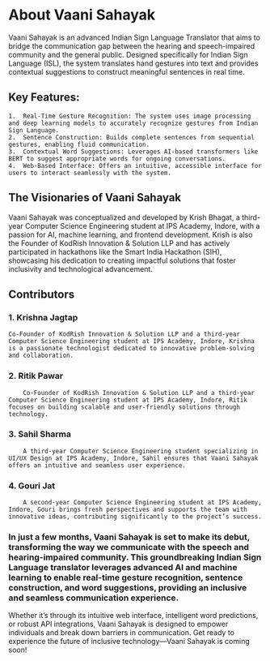 # About Vaani Sahayak
Vaani Sahayak is an advanced Indian Sign Language Translator that aims to bridge the communication gap between the hearing and speech-impaired community and the general public. Designed specifically for Indian Sign Language (ISL), the system translates hand gestures into text and provides contextual suggestions to construct meaningful sentences in real time.

## Key Features:
	1.	Real-Time Gesture Recognition: The system uses image processing and deep learning models to accurately recognize gestures from Indian Sign Language.
	2.	Sentence Construction: Builds complete sentences from sequential gestures, enabling fluid communication.
	3.	Contextual Word Suggestions: Leverages AI-based transformers like BERT to suggest appropriate words for ongoing conversations.
	4.	Web-Based Interface: Offers an intuitive, accessible interface for users to interact seamlessly with the system.

## The Visionaries of Vaani Sahayak
Vaani Sahayak was conceptualized and developed by Krish Bhagat, a third-year Computer Science Engineering student at IPS Academy, Indore, with a passion for AI, machine learning, and frontend development. Krish is also the Founder of KodRish Innovation & Solution LLP and has actively participated in hackathons like the Smart India Hackathon (SIH), showcasing his dedication to creating impactful solutions that foster inclusivity and technological advancement.


## Contributors
###   1.	Krishna Jagtap
	Co-Founder of KodRish Innovation & Solution LLP and a third-year Computer Science Engineering student at IPS Academy, Indore, Krishna is a passionate technologist dedicated to innovative problem-solving and collaboration.
### 	2.	Ritik Pawar
		Co-Founder of KodRish Innovation & Solution LLP and a third-year Computer Science Engineering student at IPS Academy, Indore, Ritik focuses on building scalable and user-friendly solutions through technology.
### 	3.	Sahil Sharma
		A third-year Computer Science Engineering student specializing in UI/UX Design at IPS Academy, Indore, Sahil ensures that Vaani Sahayak offers an intuitive and seamless user experience.
### 	4.	Gouri Jat
		A second-year Computer Science Engineering student at IPS Academy, Indore, Gouri brings fresh perspectives and supports the team with innovative ideas, contributing significantly to the project’s success.
  
### In just a few months, Vaani Sahayak is set to make its debut, transforming the way we communicate with the speech and hearing-impaired community. This groundbreaking Indian Sign Language translator leverages advanced AI and machine learning to enable real-time gesture recognition, sentence construction, and word suggestions, providing an inclusive and seamless communication experience.

Whether it’s through its intuitive web interface, intelligent word predictions, or robust API integrations, Vaani Sahayak is designed to empower individuals and break down barriers in communication. Get ready to experience the future of inclusive technology—Vaani Sahayak is coming soon!
